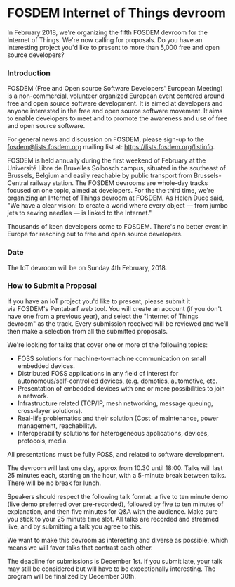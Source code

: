# FOSDEM Internet of Things devroom

In February 2018, we're organizing the fifth FOSDEM devroom for the Internet of Things. We're now calling for proposals. Do you have an interesting project you'd like to present to more than 5,000 free and open source developers?

### Introduction
FOSDEM (Free and Open source Software Developers' European Meeting) is a non-commercial, volunteer organized European event centered around free and open source software development. It is aimed at developers and anyone interested in the free and open source software movement. It aims to enable developers to meet and to promote the awareness and use of free and open source software.

For general news and discussion on FOSDEM, please sign-up to the fosdem@lists.fosdem.org mailing list at: https://lists.fosdem.org/listinfo.

FOSDEM is held annually during the first weekend of February at the Université Libre de Bruxelles Solbosch campus, situated in the southeast of Brussels, Belgium and easily reachable by public transport from Brussels-Central railway station.
The FOSDEM devrooms are whole-day tracks focused on one topic, aimed at developers. For the the third time, we're organizing an Internet of Things devroom at FOSDEM. As Helen Duce said, "We have a clear vision: to create a world where every object — from jumbo jets to sewing needles — is linked to the Internet."

Thousands of keen developers come to FOSDEM. There's no better event in Europe for reaching out to free and open source developers.

### Date
The IoT devroom will be on Sunday 4th February, 2018.

### How to Submit a Proposal
If you have an IoT project you'd like to present, please submit it via FOSDEM's Pentabarf web tool. You will create an account (if you don't have one from a previous year), and select the "Internet of Things devroom" as the track. 
Every submission received will be reviewed and we’ll then make a selection from all the submitted proposals.

We're looking for talks that cover one or more of the following topics:
* FOSS solutions for machine-to-machine communication on small embedded devices.
* Distributed FOSS applications in any field of interest for autonomous/self-controlled devices, (e.g. domotics, automotive, etc.
* Presentation of embedded devices with one or more possibilities to join a network.
* Infrastructure related (TCP/IP, mesh networking, message queuing, cross-layer solutions).
* Real-life problematics and their solution (Cost of maintenance, power management, reachability).
* Interoperability solutions for heterogeneous applications, devices, protocols, media.

All presentations must be fully FOSS, and related to software development.

The devroom will last one day, approx from 10.30 until 18:00. Talks will last 25 minutes each, starting on the hour, with a 5-minute break between talks. There will be no break for lunch.

Speakers should respect the following talk format: a five to ten minute demo (live demo preferred over pre-recorded), followed by five to ten minutes of explanation, and then five minutes for Q&A with the audience. Make sure you stick to your 25 minute time slot. All talks are recorded and streamed live, and by submitting a talk you agree to this.

We want to make this devroom as interesting and diverse as possible, which means we will favor talks that contrast each other.

The deadline for submissions is December 1st. If you submit late, your talk may still be considered but will have to be exceptionally interesting. The program will be finalized by December 30th.
